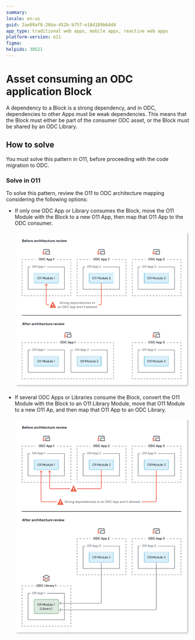 ```yaml
---
summary: 
locale: en-us
guid: 2ae09af8-26ba-452b-b757-e18d189b64d4
app_type: traditional web apps, mobile apps, reactive web apps
platform-version: o11
figma:
helpids: 30521
---
```

# Asset consuming an ODC application Block

A dependency to a Block is a strong dependency, and in ODC, dependencies to other Apps must be weak dependencies.
This means that the Block must either be part of the consumer ODC asset, or the Block must be shared by an ODC Library.

## How to solve

You must solve this pattern in O11, before proceeding with the code migration to ODC.

### Solve in O11

To solve this pattern, review the O11 to ODC architecture mapping considering the following options:

* If only one ODC App or Library consumes the Block, move the O11 Module with the Block to a new O11 App, then map that O11 App to the ODC consumer.

    ![Diagram showing the architecture review process. Before the review, O11 Modules are part of ODC Apps. After the review, O11 Modules are moved to a new O11 App, which is then consumed by ODC Apps.](images/review-arch-consolidate-diag.png "Architecture Review Process for Single ODC App or Library")

* If several ODC Apps or Libraries consume the Block, convert the O11 Module with the Block to an O11 Library Module, move that O11 Module to a new O11 Ap, and then map that O11 App to an ODC Library.

    ![Diagram showing the architecture review process. Before the review, O11 Modules are part of ODC Apps. After the review, O11 Modules are moved to an O11 Library, which is then consumed by ODC Apps.](images/review-arch-move-to-lib-1-diag.png "Architecture Review Process for Multiple ODC Apps or Libraries")
